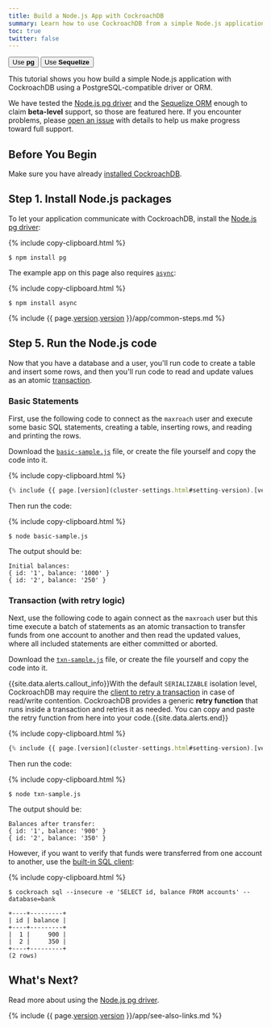 ```yaml
---
title: Build a Node.js App with CockroachDB
summary: Learn how to use CockroachDB from a simple Node.js application with the Node.js pg driver.
toc: true
twitter: false
---
```


<div class="filters filters-big clearfix">
    <a href="build-a-nodejs-app-with-cockroachdb.html"><button class="filter-button current">Use <strong>pg</strong></button></a>
    <a href="build-a-nodejs-app-with-cockroachdb-sequelize.html"><button class="filter-button">Use <strong>Sequelize</strong></button></a>
</div>

This tutorial shows you how build a simple Node.js application with CockroachDB using a PostgreSQL-compatible driver or ORM.

We have tested the [Node.js pg driver](https://www.npmjs.com/package/pg) and the [Sequelize ORM](https://sequelize.org/) enough to claim **beta-level** support, so those are featured here. If you encounter problems, please [open an issue](https://github.com/cockroachdb/cockroach/issues/new) with details to help us make progress toward full support.


## Before You Begin

Make sure you have already [installed CockroachDB](install-cockroachdb.html).

## Step 1. Install Node.js packages

To let your application communicate with CockroachDB, install the [Node.js pg driver](https://www.npmjs.com/package/pg):

{% include copy-clipboard.html %}
~~~ shell
$ npm install pg
~~~

The example app on this page also requires [`async`](https://www.npmjs.com/package/async):

{% include copy-clipboard.html %}
~~~ shell
$ npm install async
~~~

{% include {{ page.[version](cluster-settings.html#setting-version).[version](cluster-settings.html#setting-version) }}/app/common-steps.md %}

## Step 5. Run the Node.js code

Now that you have a database and a user, you'll run code to create a table and insert some rows, and then you'll run code to read and update values as an atomic [transaction](transactions.html).

### Basic Statements

First, use the following code to connect as the `maxroach` user and execute some basic SQL statements, creating a table, inserting rows, and reading and printing the rows.

Download the <a href="https://raw.githubusercontent.com/cockroachdb/docs/master/_includes/{{ page.[version](cluster-settings.html#setting-version).[version](cluster-settings.html#setting-version) }}/app/basic-sample.js" download><code>basic-sample.js</code></a> file, or create the file yourself and copy the code into it.

{% include copy-clipboard.html %}
~~~ js
{% include {{ page.[version](cluster-settings.html#setting-version).[version](cluster-settings.html#setting-version) }}/app/basic-sample.js %}
~~~

Then run the code:

{% include copy-clipboard.html %}
~~~ shell
$ node basic-sample.js
~~~

The output should be:

~~~
Initial balances:
{ id: '1', balance: '1000' }
{ id: '2', balance: '250' }
~~~

### Transaction (with retry logic)

Next, use the following code to again connect as the `maxroach` user but this time execute a batch of statements as an atomic transaction to transfer funds from one account to another and then read the updated values, where all included statements are either committed or aborted.

Download the <a href="https://raw.githubusercontent.com/cockroachdb/docs/master/_includes/{{ page.[version](cluster-settings.html#setting-version).[version](cluster-settings.html#setting-version) }}/app/txn-sample.js" download><code>txn-sample.js</code></a> file, or create the file yourself and copy the code into it.

{{site.data.alerts.callout_info}}With the default <code>SERIALIZABLE</code> isolation level, CockroachDB may require the <a href="transactions.html#transaction-retries">client to retry a transaction</a> in case of read/write contention. CockroachDB provides a generic <strong>retry function</strong> that runs inside a transaction and retries it as needed. You can copy and paste the retry function from here into your code.{{site.data.alerts.end}}

{% include copy-clipboard.html %}
~~~ js
{% include {{ page.[version](cluster-settings.html#setting-version).[version](cluster-settings.html#setting-version) }}/app/txn-sample.js %}
~~~

Then run the code:

{% include copy-clipboard.html %}
~~~ shell
$ node txn-sample.js
~~~

The output should be:

~~~
Balances after transfer:
{ id: '1', balance: '900' }
{ id: '2', balance: '350' }
~~~

However, if you want to verify that funds were transferred from one account to another, use the [built-in SQL client](use-the-built-in-sql-client.html):

{% include copy-clipboard.html %}
~~~ shell
$ cockroach sql --insecure -e 'SELECT id, balance FROM accounts' --database=bank
~~~

~~~
+----+---------+
| id | balance |
+----+---------+
|  1 |     900 |
|  2 |     350 |
+----+---------+
(2 rows)
~~~

## What's Next?

Read more about using the [Node.js pg driver](https://www.npmjs.com/package/pg).

{% include {{ page.[version](cluster-settings.html#setting-version).[version](cluster-settings.html#setting-version) }}/app/see-also-links.md %}
